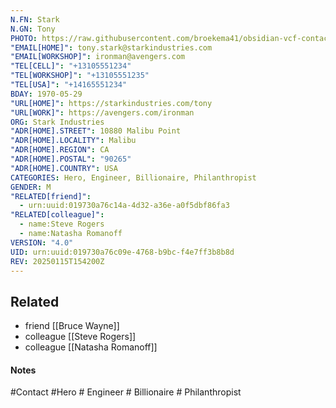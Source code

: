 ```yaml
---
N.FN: Stark
N.GN: Tony
PHOTO: https://raw.githubusercontent.com/broekema41/obsidian-vcf-contacts/refs/heads/master/assets/demo-data/avatars/avatar6.jpg
"EMAIL[HOME]": tony.stark@starkindustries.com
"EMAIL[WORKSHOP]": ironman@avengers.com
"TEL[CELL]": "+13105551234"
"TEL[WORKSHOP]": "+13105551235"
"TEL[USA]": "+14165551234"
BDAY: 1970-05-29
"URL[HOME]": https://starkindustries.com/tony
"URL[WORK]": https://avengers.com/ironman
ORG: Stark Industries
"ADR[HOME].STREET": 10880 Malibu Point
"ADR[HOME].LOCALITY": Malibu
"ADR[HOME].REGION": CA
"ADR[HOME].POSTAL": "90265"
"ADR[HOME].COUNTRY": USA
CATEGORIES: Hero, Engineer, Billionaire, Philanthropist
GENDER: M
"RELATED[friend]":
  - urn:uuid:019730a76c14a-4d32-a36e-a0f5dbf86fa3
"RELATED[colleague]":
  - name:Steve Rogers
  - name:Natasha Romanoff
VERSION: "4.0"
UID: urn:uuid:019730a76c09e-4768-b9bc-f4e7ff3b8b8d
REV: 20250115T154200Z
---
```


## Related
- friend [[Bruce Wayne]]
- colleague [[Steve Rogers]]
- colleague [[Natasha Romanoff]]

#### Notes


#Contact #Hero # Engineer # Billionaire # Philanthropist
